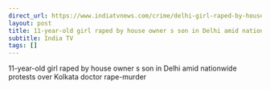 ```yaml
---
direct_url: https://www.indiatvnews.com/crime/delhi-girl-raped-by-house-owner-son-in-amid-nationwide-protests-over-kolkata-doctor-rape-murder-case-police-latest-updates-2024-08-18-947502
layout: post
title: 11-year-old girl raped by house owner s son in Delhi amid nationwide protests over Kolkata doctor rape-murder
subtitle: India TV
tags: []
---
```


11-year-old girl raped by house owner s son in Delhi amid nationwide protests over Kolkata doctor rape-murder
